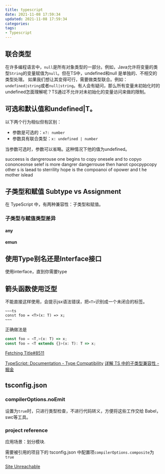```yaml
---
title: typescript
date: 2021-11-08 17:59:34
updated: 2021-11-08 17:59:34
categories:
tags:
- Typescript
---
```


## 联合类型

在许多编程语言中，`null`是所有对象类型的一部分。例如，Java允许将变量的类型`String`的变量赋值为`null`。但在TS中，undefined和null 是单独的、不相交的类型处理。
如果我们想让其变得可行，需要做类型联合。例如：`undefined|string`或者`null|string`。有人会有疑问，那么所有变量未初始化时的undefined怎面理解呢？TS通过不允许对未初始化的变量访问来做的限制。

## 可选和默认值和undefined|T。

以下两个行为相似但有区别：
- 参数是可选的：`x?: number`
- 参数具有联合类型：`x: undefined | number`

当参数可选时，参数可以省略。这种情况下他的值为undefined。



succeess is dangrerouse one begins to copy onesele and to copyo cononceonse selef is more dangrer dangerrouse then hanot cpocpypcopy other s is laead to sterrility hope is the compoanoi of opower and t he mother islead 
## 子类型和赋值 Subtype vs Assignment

在 TypeScript 中，有两种兼容性：子类型和赋值。

### 子类型与赋值类型差异

#### any

#### emun

## 使用Type别名还是Interface接口

使用interface，直到你需要type

## 箭头函数使用泛型

不能直接这样使用，会提示jsx语法错误，把`<T>`识别成一个未闭合的标签。

```ad-error
~~~ts
const foo = <T>(x: T) => x;
~~~
```

正确做法是

```ts
const foo = <T,>(x: T) => x;
const foo = <T extends {}>(x: T): T => x;
```

[Fetching Title#8511](https://www.typescriptlang.org/docs/handbook/2/everyday-types.html#differences-between-type-aliases-and-interfaces)

[TypeScript: Documentation - Type Compatibility](https://www.typescriptlang.org/docs/handbook/type-compatibility.html#subtype-vs-assignment)
[详解 TS 中的子类型兼容性 - 掘金](https://juejin.cn/post/7144654082777546765)

## tsconfig.json

### compilerOptions.noEmit

设置为`true`时，只进行类型检查，不进行代码转义，方便将这些工作交给 Babel，swc等工具。

### project reference

应用场景：划分模块.

需要被引用的项目下的 tsconfig.json 中配置项`compilerOptions.composite`为`true`

[Site Unreachable](https://www.typescriptlang.org/tsconfig/composite.html)